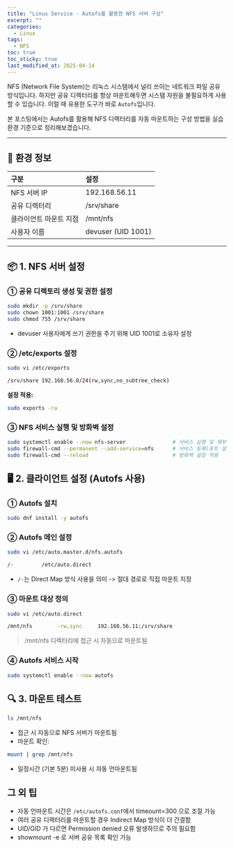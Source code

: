 ```yaml
---
title: "Linux Service - Autofs를 활용한 NFS 서버 구성"
excerpt: ""
categories:
  - Linux 
tags:
  - NFS
toc: true
toc_sticky: true
last_modified_at: 2025-04-14
---
```


NFS (Network File System)는 리눅스 시스템에서 널리 쓰이는 네트워크 파일 공유 방식입니다. 
하지만 공유 디렉터리를 항상 마운트해두면 시스템 자원을 불필요하게 사용할 수 있습니다. 
이럴 때 유용한 도구가 바로 `Autofs`입니다.

본 포스팅에서는 Autofs를 활용해 NFS 디렉터리를 자동 마운트하는 구성 방법을 실습 환경 기준으로 정리해보겠습니다.

---

## 🧱 환경 정보

| 구분           | 설정                 |       
|:-------------|:-------------------|
| NFS 서버 IP    | 192.168.56.11      |       
| 공유 디렉터리      | /srv/share         |       
| 클라이언트 마운트 지점 | /mnt/nfs           |       
| 사용자 이름       | devuser (UID 1001) |       

---

## 📦 1. NFS 서버 설정

### ① 공유 디렉토리 생성 및 권한 설정

```bash
sudo mkdir -p /srv/share
sudo chown 1001:1001 /srv/share
sudo chmod 755 /srv/share
```
- devuser 사용자에게 쓰기 권한을 주기 위해 UID 1001로 소유자 설정

### ② /etc/exports 설정

```bash
sudo vi /etc/exports
````
```bash
/srv/share 192.168.56.0/24(rw,sync,no_subtree_check)
```
**설정 적용:**
```bash
sudo exports -ra
```

### ③ NFS 서비스 실행 및 방화벽 설정

```bash
sudo systemctl enable --now nfs-server               # 서비스 실행 및 재부팅 후 자동 활성화
sudo firewall-cmd --permanent --add-service=nfs      # 서비스 등록(포트 설정과 동일)
sudo firewall-cmd --reload                           # 방화벽 설정 적용
```

## 🖥️ 2. 클라이언트 설정 (Autofs 사용)

### ① Autofs 설치

```bash
sudo dnf install -y autofs
```

### ② Autofs 메인 설정

```bash
sudo vi /etc/auto.master.d/nfs.autofs
```
```bash
/-         /etc/auto.direct
```
- `/-`는 Direct Map 방식 사용을 의미 -> 절대 경로로 직접 마운트 지정

### ③ 마운트 대상 정의

```bash
sudo vi /etc/auto.direct
```
```bash
/mnt/nfs        -rw,sync     192.168.56.11:/srv/share
```
> /mnt/nfs 디렉터리에 접근 시 자동으로 마운트됨

### ④ Autofs 서비스 시작

```bash
sudo systemctl enable --now autofs
```

## 🔍 3. 마운트 테스트

```bash
ls /mnt/nfs
```
- 접근 시 자동으로 NFS 서버가 마운트됨
- 마운트 확인:
```bash
mount | grep /mnt/nfs
```
- 일정시간 (기본 5분) 미사용 시 자동 언마운트됨

## 그 외 팁

- 자동 언마운트 시간은 `/etc/autofs.conf`에서 timeount=300 으로 조절 가능
- 여러 공유 디렉터리를 마운트할 경우 Indirect Map 방식이 더 간결함
- UID/GID 가 다르면 Permission denied 오류 발생하므로 주의 필요함
- showmount -e <server IP> 로 서버 공유 목록 확인 가능
